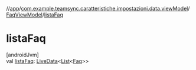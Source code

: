 //[app](../../../index.md)/[com.example.teamsync.caratteristiche.impostazioni.data.viewModel](../index.md)/[FaqViewModel](index.md)/[listaFaq](lista-faq.md)

# listaFaq

[androidJvm]\
val [listaFaq](lista-faq.md): [LiveData](https://developer.android.com/reference/kotlin/androidx/lifecycle/LiveData.html)&lt;[List](https://kotlinlang.org/api/latest/jvm/stdlib/kotlin.collections/-list/index.html)&lt;[Faq](../../com.example.teamsync.caratteristiche.impostazioni.data.model/-faq/index.md)&gt;&gt;
